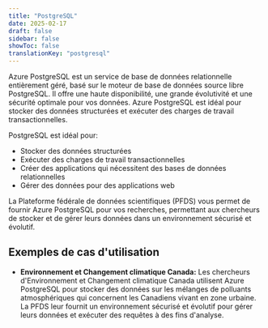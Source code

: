 ```yaml
---
title: "PostgreSQL"
date: 2025-02-17
draft: false
sidebar: false
showToc: false
translationKey: "postgresql"
---
```


Azure PostgreSQL est un service de base de données relationnelle entièrement géré, basé sur le moteur de base de données source libre PostgreSQL. Il offre une haute disponibilité, une grande évolutivité et une sécurité optimale pour vos données. Azure PostgreSQL est idéal pour stocker des données structurées et exécuter des charges de travail transactionnelles.

PostgreSQL est idéal pour:

- Stocker des données structurées
- Exécuter des charges de travail transactionnelles
- Créer des applications qui nécessitent des bases de données relationnelles
- Gérer des données pour des applications web

La Plateforme fédérale de données scientifiques (PFDS) vous permet de fournir Azure PostgreSQL pour vos recherches, permettant aux chercheurs de stocker et de gérer leurs données dans un environnement sécurisé et évolutif.

## Exemples de cas d'utilisation

- **Environnement et Changement climatique Canada:** Les chercheurs d'Environnement et Changement climatique Canada utilisent Azure PostgreSQL pour stocker des données sur les mélanges de polluants atmosphériques qui concernent les Canadiens vivant en zone urbaine. La PFDS leur fournit un environnement sécurisé et évolutif pour gérer leurs données et exécuter des requêtes à des fins d'analyse.
